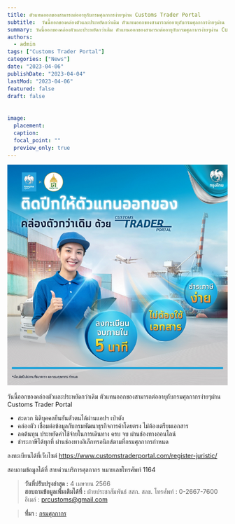 ```yaml
---
title: ตัวแทนออกของสามารถต่ออายุกับกรมศุลกากรง่ายๆผ่าน Customs Trader Portal
subtitle:  วันนี้ออกของคล่องตัวและประหยัดกว่าเดิม ตัวแทนออกของสามารถต่ออายุกับกรมศุลกากรง่ายๆผ่าน Customs Trader Portal
summary: วันนี้ออกของคล่องตัวและประหยัดกว่าเดิม ตัวแทนออกของสามารถต่ออายุกับกรมศุลกากรง่ายๆผ่าน Customs Trader Portal
authors: 
  - admin
tags: ["Customs Trader Portal"]
categories: ["News"]
date: "2023-04-06"
publishDate: "2023-04-04"
lastMod: "2023-04-06"
featured: false
draft: false


image:
  placement:
  caption:
  focal_point: ""
  preview_only: true
---
```


![](featured.jpg)


วันนี้ออกของคล่องตัวและประหยัดกว่าเดิม ตัวแทนออกของสามารถต่ออายุกับกรมศุลกากรง่ายๆผ่าน Customs Trader Portal

- สะดวก นิติบุคคลยืนยันตัวตนได้ผ่านแอปฯ เป๋าตัง
- คล่องตัว เชื่อมต่อข้อมูลกับกรมพัฒนาธุรกิจการค้าโดยตรง ไม่ต้องเตรียมเอกสาร
- ลดต้นทุน ประหยัดค่าใช้จ่ายในการเดินทาง ครบ จบ ผ่านช่องทางออนไลน์
- ชําระภาษีได้ทุกที่ ผ่านช่องทางอิเล็กทรอนิกส์ตามที่กรมศุลกากรกำหนด
 

ลงทะเบียนได้ที่เว็บไซต์ https://www.customstraderportal.com/register-juristic/

สอบถามข้อมูลได้ที่ สายด่วนบริการศุลกากร หมายเลขโทรศัพท์ 1164

> **วันที่ปรับปรุงล่าสุด :** 4 เมษายน 2566  
> **สอบถามข้อมูลเพิ่มเติมได้ที่ :** ฝ่ายประชาสัมพันธ์ สสก. สลข.  โทรศัพท์ : 0-2667-7600 อีเมล์ : prcustoms@gmail.com




> **ที่มา :** [กรมศุลกากร](https://www.customs.go.th/cont_strc_simple_with_date.php?current_id=14232932414a505f49464a4f464b4d)

